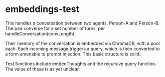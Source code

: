 # embeddings-test
 This handles a conversation between two agents, Person-A and Person-B.
 The pair converse for a set number of turns, per handleConversation(convLength).

 Their memory of the conversation is embedded via ChromaDB, with a pool each.
 Each incoming message triggers a query, which is then converted to a form amenable to prompt injection.
 This basic structure is solid.

 Test functions include embedThoughts and the recursive query function.
 The value of these is as yet unclear.
